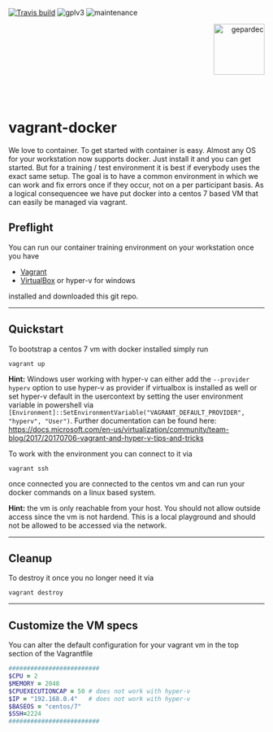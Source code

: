 <!--![Gitlab pipeline](https://img.shields.io/gitlab/pipeline/ckaserer/vagrant-docker?label=windows-pipeline&style=flat-square)-->
[![Travis build](https://img.shields.io/travis/com/gepardec/vagrant-docker?label=linux-pipeline&style=flat-square)](https://travis-ci.com/github/gepardec/vagrant-docker)
![gplv3](https://img.shields.io/badge/license-GPL%20v3.0-brightgreen.svg?style=flat-square)
![maintenance](https://img.shields.io/maintenance/yes/2020?style=flat-square)
<p align="right">
<img alt="gepardec" width=100px src="https://www.gepardec.com/files/gepardec_logo_light_background@2000w.png">
</p>
<br>
<br>

# vagrant-docker

We love to container. To get started with container is easy. Almost any OS for your workstation now supports docker. Just install it and you can get started. But for a training / test environment it is best if everybody uses the exact same setup. The goal is to have a common environment in which we can work and fix errors once if they occur, not on a per participant basis. As a logical consequencee we have put docker into a centos 7 based VM that can easily be managed via vagrant.

## Preflight

You can run our container training environment on your workstation once you have 

* [Vagrant](https://www.vagrantup.com/intro/getting-started/install.html)
* [VirtualBox](https://www.virtualbox.org/wiki/Downloads) or hyper-v for windows

installed and downloaded this git repo. 

---

## Quickstart

To bootstrap a centos 7 vm with docker installed simply run

```
vagrant up
```

**Hint:** Windows user working with hyper-v can either add the `--provider hyperv` option to use hyper-v as provider if virtualbox is installed as well or set hyper-v default in the usercontext by setting the user environment variable in powershell via `[Environment]::SetEnvironmentVariable("VAGRANT_DEFAULT_PROVIDER", "hyperv", "User")`. Further documentation can be found here: https://docs.microsoft.com/en-us/virtualization/community/team-blog/2017/20170706-vagrant-and-hyper-v-tips-and-tricks 
 
To work with the environment you can connect to it via

```
vagrant ssh
```

once connected you are connected to the centos vm and can run your docker commands on a linux based system.

**Hint:** the vm is only reachable from your host. You should not allow outside access since the vm is not hardend. This is a local playground and should not be allowed to be accessed via the network.

---

## Cleanup
To destroy it once you no longer need it via

```
vagrant destroy
```

---

## Customize the VM specs

You can alter the default configuration for your vagrant vm in the top section of the Vagrantfile

```ruby
#########################
$CPU = 2
$MEMORY = 2048
$CPUEXECUTIONCAP = 50 # does not work with hyper-v
$IP = "192.168.0.4"   # does not work with hyper-v
$BASEOS = "centos/7"  
$SSH=2224
#########################
```